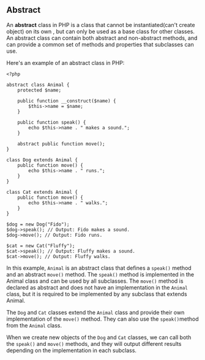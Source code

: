 ## Abstract ##
An **abstract** class in PHP is a class that cannot be instantiated(can't create object) on its own , but can only be used as a base class for other classes. An abstract class can contain both abstract and non-abstract methods, and can provide a common set of methods and properties that subclasses can use.

Here's an example of an abstract class in PHP:
```
<?php

abstract class Animal {
    protected $name;
    
    public function __construct($name) {
        $this->name = $name;
    }
    
    public function speak() {
        echo $this->name . " makes a sound.";
    }
    
    abstract public function move();
}

class Dog extends Animal {
    public function move() {
        echo $this->name . " runs.";
    }
}

class Cat extends Animal {
    public function move() {
        echo $this->name . " walks.";
    }
}

$dog = new Dog("Fido");
$dog->speak(); // Output: Fido makes a sound.
$dog->move(); // Output: Fido runs.

$cat = new Cat("Fluffy");
$cat->speak(); // Output: Fluffy makes a sound.
$cat->move(); // Output: Fluffy walks.

```
In this example, ```Animal``` is an abstract class that defines a ```speak()``` method and an abstract ```move()``` method. The ```speak()``` method is implemented in the Animal class and can be used by all subclasses. The ```move()``` method is declared as abstract and does not have an implementation in the ```Animal``` class, but it is required to be implemented by any subclass that extends Animal.

The ```Dog``` and ```Cat``` classes extend the ```Animal``` class and provide their own implementation of the ```move()``` method. They can also use the ```speak()```method from the ```Animal``` class.

When we create new objects of the ```Dog``` and ```Cat``` classes, we can call both the ```speak()``` and ```move()``` methods, and they will output different results depending on the implementation in each subclass.